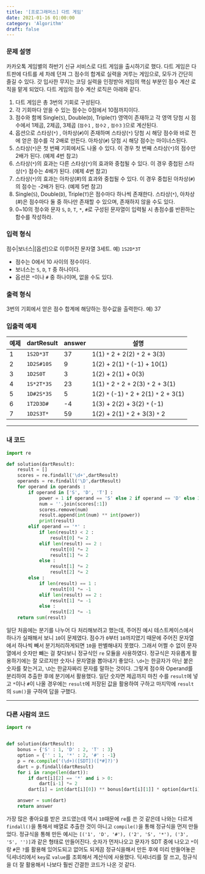 ```yaml
---
title: '[프로그래머스] 다트 게임'
date: 2021-01-16 01:00:00
category: 'Algorithm'
draft: false
---
```


### 문제 설명

카카오톡 게임별의 하반기 신규 서비스로 다트 게임을 출시하기로 했다. 다트 게임은 다트판에 다트를 세 차례 던져 그 점수의 합계로 실력을 겨루는 게임으로, 모두가 간단히 즐길 수 있다.
갓 입사한 무지는 코딩 실력을 인정받아 게임의 핵심 부분인 점수 계산 로직을 맡게 되었다. 다트 게임의 점수 계산 로직은 아래와 같다.

1. 다트 게임은 총 3번의 기회로 구성된다.
2. 각 기회마다 얻을 수 있는 점수는 0점에서 10점까지이다.
3. 점수와 함께 Single(`S`), Double(`D`), Triple(`T`) 영역이 존재하고 각 영역 당첨 시 점수에서 1제곱, 2제곱, 3제곱 (`점수1` , `점수2` , `점수3` )으로 계산된다.
4. 옵션으로 스타상(`*`) , 아차상(`#`)이 존재하며 스타상(`*`) 당첨 시 해당 점수와 바로 전에 얻은 점수를 각 2배로 만든다. 아차상(`#`) 당첨 시 해당 점수는 마이너스된다.
5. 스타상(`*`)은 첫 번째 기회에서도 나올 수 있다. 이 경우 첫 번째 스타상(`*`)의 점수만 2배가 된다. (예제 4번 참고)
6. 스타상(`*`)의 효과는 다른 스타상(`*`)의 효과와 중첩될 수 있다. 이 경우 중첩된 스타상(`*`) 점수는 4배가 된다. (예제 4번 참고)
7. 스타상(`*`)의 효과는 아차상(#)의 효과와 중첩될 수 있다. 이 경우 중첩된 아차상(`#`)의 점수는 -2배가 된다. (예제 5번 참고)
8. Single(`S`), Double(`D`), Triple(`T`)은 점수마다 하나씩 존재한다.
   스타상(`*`), 아차상(#)은 점수마다 둘 중 하나만 존재할 수 있으며, 존재하지 않을 수도 있다.
9. 0~10의 정수와 문자 `S`, `D`, `T`, `*`, `#`로 구성된 문자열이 입력될 시 총점수를 반환하는 함수를 작성하라.

### 입력 형식

점수|보너스|[옵션]으로 이루어진 문자열 3세트.
예) `1S2D*3T`

- 점수는 0에서 10 사이의 정수이다.
- 보너스는 `S`, `D`, `T` 중 하나이다.
- 옵선은 `*`이나 `#` 중 하나이며, 없을 수도 있다.

### 출력 형식

3번의 기회에서 얻은 점수 합계에 해당하는 정수값을 출력한다.
예) 37

### 입출력 예제

| 예제 | dartResult | answer | 설명                                    |
| ---- | ---------- | ------ | --------------------------------------- |
| 1    | `1S2D*3T`  | 37     | 1(1) `*` 2 + 2(2) `*` 2 + 3(3)          |
| 2    | `1D2S#10S` | 9      | 1(2) + 2(1) `*` (-1) + 10(1)            |
| 3    | `1D2S0T`   | 3      | 1(2) + 2(1) + 0(3)                      |
| 4    | `1S*2T*3S` | 23     | 1(1) `*` 2 `*` 2 + 2(3) `*` 2 + 3(1)    |
| 5    | `1D#2S*3S` | 5      | 1(2) `*` (-1) `*` 2 + 2(1) `*` 2 + 3(1) |
| 6    | `1T2D3D#`  | -4     | 1(3) + 2(2) + 3(2) `*` (-1)             |
| 7    | `1D2S3T*`  | 59     | 1(2) + 2(1) `*` 2 + 3(3) `*` 2          |

---

### 내 코드

```python
import re

def solution(dartResult):
    result = []
    scores = re.findall('\d+',dartResult)
    operands = re.findall('\D',dartResult)
    for operand in operands :
        if operand in ['S', 'D', 'T'] :
            power = 1 if operand == 'S' else 2 if operand == 'D' else 3
            num = ''.join(scores[:1])
            scores.remove(num)
            result.append(int(num) ** int(power))
            print(result)
        elif operand == '*' :
            if len(result) < 2 :
                result[0] *= 2
            elif len(result) == 2 :
                result[0] *= 2
                result[1] *= 2
            else :
                result[1] *= 2
                result[2] *= 2
        else :
            if len(result) == 1 :
                result[0] *= -1
            elif len(result) == 2 :
                result[1] *= -1
            else :
                result[2] *= -1
    return sum(result)
```

일단 처음에는 분기를 나누어 다 처리해보려고 했는데, 주어진 예시 테스트케이스에서 하나가 실패해서 보니 `10`이 문제였다. 점수가 `0`부터 `10`까지였기 때문에 주어진 문자열에서 하나씩 빼서 분기처리하게되면 `10`을 판별해내지 못했다. 그래서 어쩔 수 없이 문자열에서 숫자만 뺴는 걸 찾다보니 정규식인 `re` 모듈을 사용하였다. 정규식은 자유롭게 활용하기에는 잘 모르지만 숫자나 문자열을 뽑아내기 좋았다. `\d+`는 한글자가 아닌 붙은 숫자를 찾는거고, `\D`는 한글자짜리 문자를 말하는 것이다. 그렇게 점수와 Operand를 분리하여 추출한 후에 분기에서 활용했다. 일단 숫자면 제곱까지 마친 수를 `result`에 넣고 `*`이나 `#`이 나올 경우에는 `result`에 저장된 값을 활용하여 구하고 마지막에 `result`의 `sum()`을 구하여 답을 구했다.

---

### 다른 사람의 코드

```python
import re


def solution(dartResult):
    bonus = {'S' : 1, 'D' : 2, 'T' : 3}
    option = {'' : 1, '*' : 2, '#' : -1}
    p = re.compile('(\d+)([SDT])([*#]?)')
    dart = p.findall(dartResult)
    for i in range(len(dart)):
        if dart[i][2] == '*' and i > 0:
            dart[i-1] *= 2
        dart[i] = int(dart[i][0]) ** bonus[dart[i][1]] * option[dart[i][2]]

    answer = sum(dart)
    return answer

```

가장 많은 좋아요를 받은 코드였는데 역시 `10`때문에 `re`를 쓴 것 같은데 나와는 다르게 `findall()`을 통해서 배열로 추출한 것이 아니고 `compile()`을 통해 정규식을 먼저 만들었다. 정규식을 통해 만든 예시는 `[('1', 'D', '#'), ('2', 'S', '*'), ('3', 'S', '')]`과 같은 형태로 만들어진다. 숫자가 먼저나오고 문자가 SDT 중에 나오고 `*`이랑 `#`은 `?`를 활용해 있어도되고 없어도 되게끔 정규식을해서 만든 후에 미리 만들어놓은 딕셔너리에서 `key`로 `value`를 조회해서 계산식에 사용했다. 딕셔너리를 잘 쓰고, 정규식을 더 잘 활용해서 나보다 훨씬 간결한 코드가 나온 것 같다.
